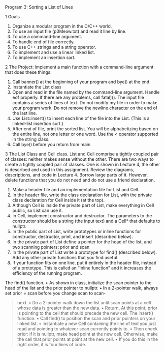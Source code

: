 Program 3: Sorting a List of Lines

1 Goals
1. Organize a modular program in the C/C++ world.
2. To use an input file (p3Meow.txt) and read it line by line.
3. To use a command-line argument.
4. To handle end of file correctly.
5. To use C++ strings and a string operator.
6. To implement and use a linear linked list.
7. To implement an insertion sort.

2 The Project:
Implement a main function with a command-line argument that does these things:
1. Call banner() at the beginning of your program and bye() at the end.
2. Instantiate the List class
3. Open and read in the file named by the command-line argument. Handle eof
properly. If there are any problems, call fatal)().
The input file contains a series of lines of text. Do not modify my file in order to
make your program work. Do not remove the newline character on the end of the
last line.
4. Use List::insert() to insert each line of the file into the List. (This is a linked-list
insertion sort.)
5. After end of file, print the sorted list. You will be alphabetizing based on the entire
line, not one letter or one word. Use the < operator supported in the string class.
6. Call bye() before you return from main.

3 The List Class and Cell class.
List and Cell comprise a tightly coupled pair of classes: neither makes sense without the
other. There are two ways to create a tightly coupled pair of classes. One is shown in
Lecture 4, the other is described and used in this assignment. Review the diagrams,
descriptions, and code in Lecture 4. Borrow large parts of it. However, delete functions
that you do not need and do not use a friend declaration.
1. Make a header file and an implementation file for List and Cell.
2. In the header file, write the class declaration for List, with the private class
declaration for Cell inside it (at the top).
3. Although Cell is inside the private part of List, make everything in Cell public, so
List can use it.
4. In Cell, implement constructor and destructor. The parameters to the constructor
should be a string (the input text) and a Cell* that defaults to nullptr.
5. In the public part of List, write prototypes or inline functions for constructor,
destructor, print, and insert (described below).
6. In the private part of List define a pointer for the head of the list, and two scanning
pointers: prior and scan.
7. In the private part of List write a prototype for find() (described below). Add any
other private functions that you find useful.
8. If your function fits on one line, put it entirely in the header file, instead of a
prototype. This is called an “inline function” and it increases the efficiency of the
running program.

The find() function.
• As shown in class, initialize the scan pointer to the head of the list and the
prior pointer to nullptr.
• In a 2-pointer walk, always set prior = scan before you change scan to scan-
>next.
• Do a 2-pointer walk down the list until scan points at a cell whose data is greater
than the new data.
• Return. At this point, prior is pointing to the cell that should precede the new cell.
The insert() function.
• Call find() to position the scan and prior pointers on your linked list.
• Instantiate a new Cell containing the line of text you just read and pointing to
whatever scan
currently points to.
• Then check prior: if it is nullptr, make head point at the new cell. Otherwise,
make the cell that prior points at point at the new cell.
• If you do this in the right order, it is four lines of code.
